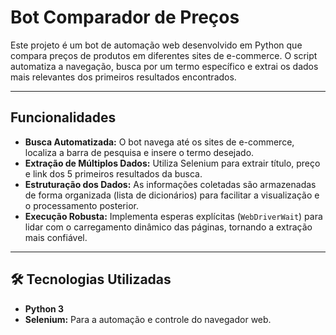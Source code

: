 # Bot Comparador de Preços

Este projeto é um bot de automação web desenvolvido em Python que compara preços de produtos em diferentes sites de e-commerce. O script automatiza a navegação, busca por um termo específico e extrai os dados mais relevantes dos primeiros resultados encontrados.

---

## Funcionalidades

- **Busca Automatizada:** O bot navega até os sites de e-commerce, localiza a barra de pesquisa e insere o termo desejado.
- **Extração de Múltiplos Dados:** Utiliza Selenium para extrair título, preço e link dos 5 primeiros resultados da busca.
- **Estruturação dos Dados:** As informações coletadas são armazenadas de forma organizada (lista de dicionários) para facilitar a visualização e o processamento posterior.
- **Execução Robusta:** Implementa esperas explícitas (`WebDriverWait`) para lidar com o carregamento dinâmico das páginas, tornando a extração mais confiável.

---

## 🛠️ Tecnologias Utilizadas

- **Python 3**
- **Selenium:** Para a automação e controle do navegador web.
